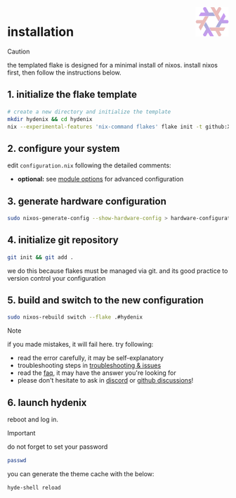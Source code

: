 <img align="right" width="75px" alt="NixOS" src="https://github.com/HyDE-Project/HyDE/blob/master/Source/assets/nixos.png?raw=true"/>

# installation

> [!CAUTION]
> the templated flake is designed for a minimal install of nixos. install nixos first, then follow the instructions below.

## 1. initialize the flake template

```bash
# create a new directory and initialize the template
mkdir hydenix && cd hydenix
nix --experimental-features 'nix-command flakes' flake init -t github:XhuyZ/hydenix
```

## 2. configure your system

edit `configuration.nix` following the detailed comments:

- **optional:** see [module options](./options.md) for advanced configuration

## 3. generate hardware configuration

```bash
sudo nixos-generate-config --show-hardware-config > hardware-configuration.nix
```

## 4. initialize git repository

```bash
git init && git add .
```

we do this because flakes must be managed via git. and its good practice to version control your configuration

## 5. build and switch to the new configuration

```bash
sudo nixos-rebuild switch --flake .#hydenix
```

> [!NOTE]
> if you made mistakes, it will fail here. try following:
>
> - read the error carefully, it may be self-explanatory
> - troubleshooting steps in [troubleshooting & issues](./troubleshooting.md)
> - read the [faq](./faq.md), it may have the answer you're looking for
> - please don't hesitate to ask in [discord](https://discord.gg/AYbJ9MJez7) or [github discussions](https://github.com/richen604/hydenix/discussions)!

## 6. launch hydenix

reboot and log in.

> [!IMPORTANT]
> do not forget to set your password
>
> ```bash
> passwd
> ```

you can generate the theme cache with the below:

```bash
hyde-shell reload
```
